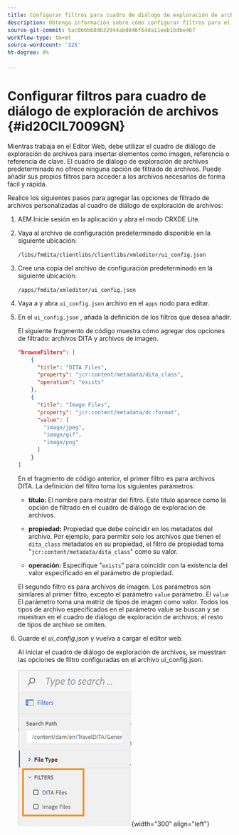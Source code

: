 ```yaml
---
title: Configurar filtros para cuadro de diálogo de exploración de archivos
description: Obtenga información sobre cómo configurar filtros para el cuadro de diálogo de exploración de archivos
source-git-commit: 5ac066bb8db32944abd046f64da11eeb1bdbe467
workflow-type: tm+mt
source-wordcount: '325'
ht-degree: 0%

---
```



# Configurar filtros para cuadro de diálogo de exploración de archivos {#id20CIL7009GN}

Mientras trabaja en el Editor Web, debe utilizar el cuadro de diálogo de exploración de archivos para insertar elementos como imagen, referencia o referencia de clave. El cuadro de diálogo de exploración de archivos predeterminado no ofrece ninguna opción de filtrado de archivos. Puede añadir sus propios filtros para acceder a los archivos necesarios de forma fácil y rápida.

Realice los siguientes pasos para agregar las opciones de filtrado de archivos personalizadas al cuadro de diálogo de exploración de archivos:

1. AEM Inicie sesión en la aplicación y abra el modo CRXDE Lite.

1. Vaya al archivo de configuración predeterminado disponible en la siguiente ubicación:

   `/libs/fmdita/clientlibs/clientlibs/xmleditor/ui_config.json`

1. Cree una copia del archivo de configuración predeterminado en la siguiente ubicación:

   `/apps/fmdita/xmleditor/ui_config.json`

1. Vaya a y abra `ui_config.json` archivo en el `apps` nodo para editar.

1. En el `ui_config.json` , añada la definición de los filtros que desea añadir.

   El siguiente fragmento de código muestra cómo agregar dos opciones de filtrado: archivos DITA y archivos de imagen.

   ```json
   "browseFilters": [
       {
         "title": "DITA Files",
         "property": "jcr:content/metadata/dita_class",
         "operation": "exists"
       },
       {
         "title": "Image Files",
         "property": "jcr:content/metadata/dc:format",
         "value": [        
           "image/jpeg",
           "image/gif",
           "image/png"
         ]
       }
   ]
   ```

   En el fragmento de código anterior, el primer filtro es para archivos DITA. La definición del filtro toma los siguientes parámetros:

   - **título:**   El nombre para mostrar del filtro. Este título aparece como la opción de filtrado en el cuadro de diálogo de exploración de archivos.

   - **propiedad:**   Propiedad que debe coincidir en los metadatos del archivo. Por ejemplo, para permitir solo los archivos que tienen el `dita_class` metadatos en su propiedad, el filtro de propiedad toma &quot;`jcr:content/metadata/dita_class`&quot; como su valor.

   - **operación:**   Especifique &quot;`exists`&quot; para coincidir con la existencia del valor especificado en el parámetro de propiedad.

   El segundo filtro es para archivos de imagen. Los parámetros son similares al primer filtro, excepto el parámetro `value` parámetro. El `value` El parámetro toma una matriz de tipos de imagen como valor. Todos los tipos de archivo especificados en el parámetro value se buscan y se muestran en el cuadro de diálogo de exploración de archivos; el resto de tipos de archivo se omiten.

1. Guarde el *ui\_config.json* y vuelva a cargar el editor web.

   Al iniciar el cuadro de diálogo de exploración de archivos, se muestran las opciones de filtro configuradas en el archivo ui\_config.json.

   ![](assets/file-browse-custom-filters.png){width="300" align="left"}


